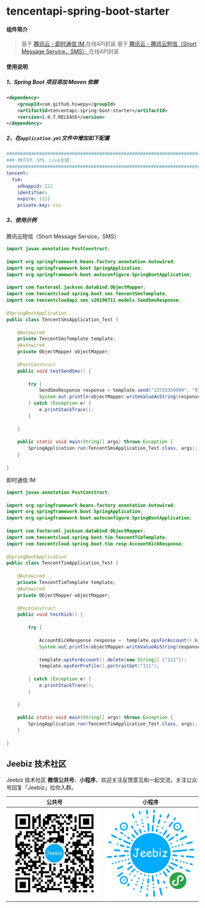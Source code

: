 # tencentapi-spring-boot-starter


#### 组件简介

> 基于 [腾讯云 - 即时通信 IM ](https://cloud.tencent.com/document/product/269/42440) 在线API封装
> 基于 [腾讯云 - 腾讯云短信（Short Message Service，SMS） ](https://cloud.tencent.com/document/product/382/3784) 在线API封装

#### 使用说明

##### 1、Spring Boot 项目添加 Maven 依赖

``` xml
<dependency>
	<groupId>com.github.hiwepy</groupId>
	<artifactId>tencentapi-spring-boot-starter</artifactId>
	<version>1.0.7.RELEASE</version>
</dependency>
```

##### 2、在`application.yml`文件中增加如下配置

```yaml
#################################################################################################
### 腾讯IM、SMS、Live配置：
#################################################################################################
tencent:
  tim:
    sdkappid: 222 
    identifier: 
    expire: 1111
    private-key: sss
```

##### 3、使用示例

腾讯云短信（Short Message Service，SMS）

```java
import javax.annotation.PostConstruct;

import org.springframework.beans.factory.annotation.Autowired;
import org.springframework.boot.SpringApplication;
import org.springframework.boot.autoconfigure.SpringBootApplication;

import com.fasterxml.jackson.databind.ObjectMapper;
import com.tencentcloud.spring.boot.sms.TencentSmsTemplate;
import com.tencentcloudapi.sms.v20190711.models.SendSmsResponse;

@SpringBootApplication
public class TencentSmsApplication_Test {
	
	@Autowired
	private TencentSmsTemplate template;
	@Autowired
	private ObjectMapper objectMapper;
	
	@PostConstruct
	public void testSendSms() {

		try {
			SendSmsResponse response = template.send("13733339999", "9781232", "你好");
			System.out.println(objectMapper.writeValueAsString(response));
		} catch (Exception e) {
			e.printStackTrace();
		}

	}
	
	public static void main(String[] args) throws Exception {
		SpringApplication.run(TencentSmsApplication_Test.class, args);
	}

}
```

即时通信 IM

```java
import javax.annotation.PostConstruct;

import org.springframework.beans.factory.annotation.Autowired;
import org.springframework.boot.SpringApplication;
import org.springframework.boot.autoconfigure.SpringBootApplication;

import com.fasterxml.jackson.databind.ObjectMapper;
import com.tencentcloud.spring.boot.tim.TencentTimTemplate;
import com.tencentcloud.spring.boot.tim.resp.AccountKickResponse;

@SpringBootApplication
public class TencentTimApplication_Test {
	
	@Autowired
	private TencentTimTemplate template;
	@Autowired
	private ObjectMapper objectMapper;
	
	@PostConstruct
	public void testKick() {

		try {

			AccountKickResponse response =  template.opsForAccount().kick("");
			System.out.println(objectMapper.writeValueAsString(response));
			
			template.opsForAccount().delete(new String[] {"111"});
			template.opsForProfile().portraitGet("111");
			
		} catch (Exception e) {
			e.printStackTrace();
		}

	}
	
	public static void main(String[] args) throws Exception {
		SpringApplication.run(TencentTimApplication_Test.class, args);
	}

}
```

## Jeebiz 技术社区

Jeebiz 技术社区 **微信公共号**、**小程序**，欢迎关注反馈意见和一起交流，关注公众号回复「Jeebiz」拉你入群。

|公共号|小程序|
|---|---|
| ![](https://raw.githubusercontent.com/hiwepy/static/main/images/qrcode_for_gh_1d965ea2dfd1_344.jpg)| ![](https://raw.githubusercontent.com/hiwepy/static/main/images/gh_09d7d00da63e_344.jpg)|